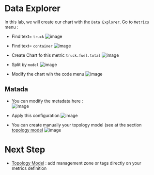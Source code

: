 # Data Explorer

In this lab, we will create our chart with the `Data Explorer`. Go to `Metrics` menu :  

- Find text= `truck` 
![image](https://user-images.githubusercontent.com/40337213/120179671-2b311d80-c20b-11eb-965d-57a9a590bd40.png)

- Find text= `container`
![image](https://user-images.githubusercontent.com/40337213/120179736-3d12c080-c20b-11eb-9a6d-38e342b31693.png)

- Create Chart fo this metric `truck.fuel.total`
![image](https://user-images.githubusercontent.com/40337213/120180131-b27e9100-c20b-11eb-9b62-8f9742807d54.png)

- Split by `model`
![image](https://user-images.githubusercontent.com/40337213/120180585-3b95c800-c20c-11eb-96df-4f8a1947b01b.png)

- Modify the chart wih the code menu 
![image](https://user-images.githubusercontent.com/40337213/120180868-97605100-c20c-11eb-9e96-0eec25bbc12e.png)

## Matada

- You can modify the metadata here :  
![image](https://user-images.githubusercontent.com/40337213/121270332-c9834a00-c8c1-11eb-823e-7abe97f15a22.png)

- Apply this configuration
![image](https://user-images.githubusercontent.com/40337213/121270469-18c97a80-c8c2-11eb-8ce2-e09c31196e4b.png)

- You can create manually your topology model (see at the section [topology model](/topology-model)
![image](https://user-images.githubusercontent.com/40337213/121270696-78c02100-c8c2-11eb-9da3-63f6e19a6ea5.png)

# Next Step

- [Topology Model](/topology-model) : add management zone or tags directly on your metrics definition
